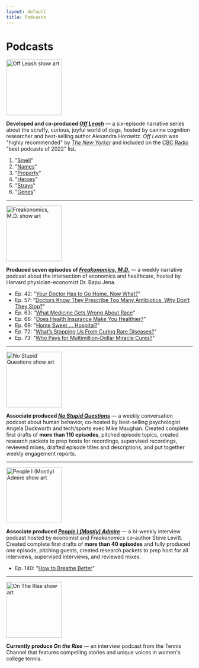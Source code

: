 ```yaml
---
layout: default
title: Podcasts
---
```


# Podcasts 

<a href="https://freakonomics.com/series/off-leash/" target="_blank">
  <img src="{{ "/assets/OffLeash.jpg" | relative_url }}" alt="Off Leash show art" width="150" height="150">
</a>

<b>Developed and co-produced <a href="https://freakonomics.com/series/off-leash/" target="_blank"><i>Off Leash</i></a></b> — a six-episode narrative series about the scruffy, curious, joyful world of dogs, hosted by canine cognition researcher and best-selling author Alexandra Horowitz. <i>Off Leash</i> was "highly recommended" by <a href="https://www.newyorker.com/goings-on-about-town/podcasts/off-leash-07-11-22" target="_blank"><i>The New Yorker</i></a> and included on the <a href="https://www.cbc.ca/radio/podcastplaylist/the-best-podcasts-of-2022-1.6680311#:~:text=Off%20Leash%C2%A0(Freakonomics)%C2%A0" target="_blank">CBC Radio</a> "best podcasts of 2022" list.

1. "<a href="https://freakonomics.com/podcast/smell/" target="_blank">Smell</a>"
2. "<a href="https://freakonomics.com/podcast/names/" target="_blank">Names</a>"
3. "<a href="https://freakonomics.com/podcast/property/" target="_blank">Property</a>"
4. "<a href="https://freakonomics.com/podcast/heroes/" target="_blank">Heroes</a>"
5. "<a href="https://freakonomics.com/podcast/strays/" target="_blank">Strays</a>"
6. "<a href="https://freakonomics.com/podcast/genes/" target="_blank">Genes</a>"

* * *

<a href="https://freakonomics.com/series/bapu/" target="_blank">
  <img src="{{ "/assets/FMD.jpg" | relative_url }}" alt="Freakonomics, M.D. show art" width="150" height="150">
</a>

<b>Produced seven episodes of <a href="https://freakonomics.com/series/bapu/" target="_blank"><i>Freakonomics, M.D.</i></a></b> — a weekly narrative podcast about the intersection of economics and healthcare, hosted by Harvard physician-economist Dr. Bapu Jena.

* Ep. 42: "<a href ="https://freakonomics.com/podcast/your-doctor-has-to-go-home-now-what/" target="_blank">Your Doctor Has to Go Home. Now What?</a>"
* Ep. 57: "<a href="https://freakonomics.com/podcast/doctors-know-they-prescribe-too-many-antibiotics-why-dont-they-stop/" target="_blank">Doctors Know They Prescribe Too Many Antibiotics. Why Don’t They Stop?</a>"
* Ep. 63: "<a href="https://freakonomics.com/podcast/what-medicine-gets-wrong-about-race/" target="_blank">What Medicine Gets Wrong About Race</a>"
* Ep. 66: "<a href="https://freakonomics.com/podcast/does-health-insurance-make-you-healthier/" target="_blank">Does Health Insurance Make You Healthier?</a>"
* Ep. 69: "<a href="https://freakonomics.com/podcast/home-sweet-hospital/" target="_blank">Home Sweet … Hospital?</a>"
* Ep. 72: "<a href="https://freakonomics.com/podcast/whats-stopping-us-from-curing-rare-diseases/" target="_blank">What’s Stopping Us From Curing Rare Diseases?</a>"
* Ep. 73: "<a href="https://freakonomics.com/podcast/who-pays-for-multi-million-dollar-miracle-cures/" target="_blank">Who Pays for Multimillion-Dollar Miracle Cures?</a>"

* * *

<a href="https://freakonomics.com/series/nsq/" target="_blank">
  <img src="{{ "/assets/NSQ.jpg" | relative_url }}" alt="No Stupid Questions show art" width="150" height="150">
</a>

<b>Associate produced <a href="https://freakonomics.com/series/nsq/" target="_blank"><i>No Stupid Questions</i></a></b> — a weekly conversation podcast about human behavior, co-hosted by best-selling psychologist Angela Duckworth and tech/sports exec Mike Maughan. Created complete first drafts of <b>more than 110 episodes</b>, pitched episode topics, created research packets to prep hosts for recordings, supervised recordings, reviewed mixes, drafted episode titles and descriptions, and put together weekly engagement reports.

* * *

<a href="https://freakonomics.com/series/people-i-mostly-admire/" target="_blank">
  <img src="{{ "/assets/PIMA.png" | relative_url }}" alt="People I (Mostly) Admire show art" width="150" height="150">
</a>

<b>Associate produced <a href="https://freakonomics.com/series/people-i-mostly-admire/" target="_blank"><i>People I (Mostly) Admire</i></a></b> — a bi-weekly interview podcast hosted by economist and <i>Freakonomics</i> co-author Steve Levitt. Created complete first drafts of <b>more than 40 episodes</b> and fully produced one episode, pitching guests, created research packets to prep host for all interviews, supervised interviews, and reviewed mixes.

* Ep. 140: "<a href="https://freakonomics.com/podcast/how-to-breathe-better/" target="_blank">How to Breathe Better</a>"

* * *

<a href="https://podcasts.apple.com/us/podcast/on-the-rise/id1573633667" target="_blank">
  <img src="{{ "/assets/On The Rise.jpg" | relative_url }}" alt="On The Rise show art" width="150" height="150">
</a>

<b>Currently produce <a hred="https://podcasts.apple.com/us/podcast/on-the-rise/id1573633667" target="_blank"><i>On the Rise</i></a></b> — an interview podcast from the Tennis Channel that features compelling stories and unique voices in women's college tennis.
